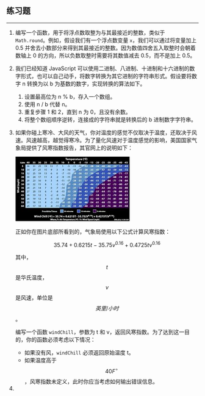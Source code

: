 ## 练习题

---

1. 编写一个函数，用于将浮点数取整为与其最接近的整数，类似于 `Math.round`。例如，假设我们有一个浮点数变量 `x`，我们可以通过将变量加上 0.5 并舍去小数部分来得到其最接近的整数。因为数值四舍五入取整时会朝着数轴上 0 的方向，所以负数取整时需要将其数值减去 0.5，而不是加上 0.5。

2. 我们已经知道 JavaScript 可以使用二进制、八进制、十进制和十六进制的数字形式，也可以自己动手，将数字转换为其它进制的字符串形式。假设要将数字 n 转换为以 b 为基数的数字，实现转换的算法如下。
   1. 设置最高位为 n % b，存入一个数组。
   2. 使用 n / b 代替 n。
   3. 重复步骤 1 和 2，直到 n 为 0，且没有余数。
   4. 将整个数组顺序逆转，连接成的字符串就是转换后的 b 进制数字字符串。

3. 如果你碰上寒冷、大风的天气，你对温度的感觉不仅取决于温度，还取决于风速。风速越高，越觉得寒冷。为了量化风速对于温度感觉的影响，美国国家气象局提供了风寒指数报告，其官网上的说明如下：

   ![é£å¯çå¾åç"æ](assets/th.jpg)

   正如你在图片底部所看到的，气象局使用以下公式计算风寒指数：

   $$ 35.74 + 0.6215 t - 35.75 v ^ {0.16} + 0.4725t v ^ {0.16} $$

   其中，$$t​$$是华氏温度，$$v​$$是风速，单位是$$ 英里/小时 ​$$。

   编写一个函数 `windChill`，参数为 t 和 v，返回风寒指数。为了达到这一目的，你的函数必须考虑以下情况：

   - 如果没有风，`windChill` 必须返回原始温度 t。
   - 如果温度高于 $$40 F ^ {\circ} $$，风寒指数未定义，此时你应当考虑如何输出错误信息。

   

4. 

